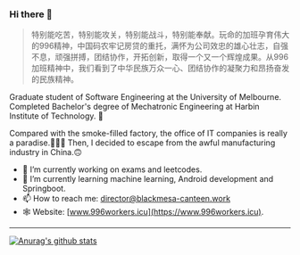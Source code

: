 ### Hi there 👋

> 特别能吃苦，特别能攻关，特别能战斗，特别能奉献。玩命的加班孕育伟大的996精神，中国码农牢记房贷的重托，满怀为公司效忠的雄心壮志，自强不息，顽强拼搏，团结协作，开拓创新，取得一个又一个辉煌成果。从996加班精神中，我们看到了中华民族万众一心、团结协作的凝聚力和昂扬奋发的民族精神。

Graduate student of Software Engineering at the University of Melbourne. Completed Bachelor's degree of Mechatronic Engineering at Harbin Institute of Technology. 🧙

Compared with the smoke-filled factory, the office of IT companies is really a paradise.👨🏻‍🏭 Then, I decided to escape from the awful manufacturing industry in China.🙃

- 🔭 I’m currently working on exams and leetcodes.
- 🌱 I’m currently learning machine learning, Android development and Springboot.
- 📫 How to reach me: director@blackmesa-canteen.work
- 🕸 Website: [www.996workers.icu](https://www.996workers.icu).
---
[![Anurag's github stats](https://github-readme-stats.vercel.app/api?username=Blackmesa-Canteen&show_icons=true&count_private=true)](https://github.com/Blackmesa-Canteen)


